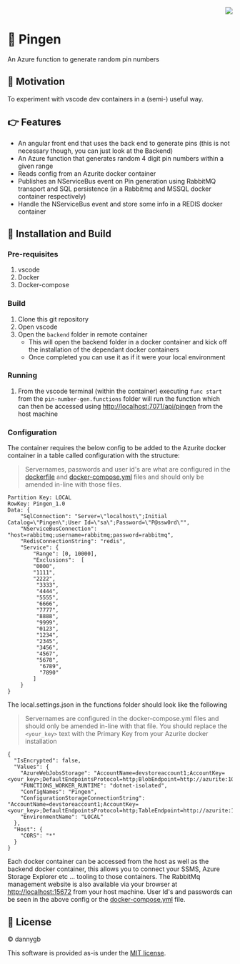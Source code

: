 <p align="right">
  <a href="https://github.com/DannyGB/Pingen/actions/workflows/build.yml">
      <img src="https://github.com/DannyGB/Pingen/actions/workflows/build.yml/badge.svg">
  </a>    
</p>

# 🦊 Pingen

An Azure function to generate random pin numbers

## 🚂 Motivation

To experiment with vscode dev containers in a (semi-) useful way.

## 👉 Features

* An angular front end that uses the back end to generate pins (this is not necessary though, you can just look at the Backend)
* An Azure function that generates random 4 digit pin numbers within a given range
* Reads config from an Azurite docker container
* Publishes an NServiceBus event on Pin generation using RabbitMQ transport and SQL persistence (in a Rabbitmq and MSSQL docker container respectively)
* Handle the NServiceBus event and store some info in a REDIS docker container

## 🚀 Installation and Build

### Pre-requisites

1. vscode
2. Docker
3. Docker-compose

### Build

1. Clone this git repository
2. Open vscode
3. Open the `backend` folder in remote container
    * This will open the backend folder in a docker container and kick off the installation of the dependant docker containers
    * Once completed you can use it as if it were your local environment

### Running

1. From the vscode terminal (within the container) executing `func start` from the `pin-number-gen.functions` folder will run the function which can then be accessed using [http://localhost:7071/api/pingen]() from the host machine

### Configuration

The container requires the below config to be added to the Azurite docker container in a table called configuration with the structure:
> Servernames, passwords and user id's are what are configured in the [dockerfile](https://github.com/DannyGB/Pingen/blob/main/Backend/.devcontainer/Dockerfile) and [docker-compose.yml](https://github.com/DannyGB/Pingen/blob/main/Backend/.devcontainer/docker-compose.yml) files and should only be amended in-line with those files.

```
Partition Key: LOCAL
RowKey: Pingen_1.0
Data: {    
    "SqlConnection": "Server=\"localhost\";Initial Catalog=\"Pingen\";User Id=\"sa\";Password=\"P@ssw0rd\"",
    "NServiceBusConnection": "host=rabbitmq;username=rabbitmq;password=rabbitmq",
    "RedisConnectionString": "redis",
    "Service": {
        "Range": [0, 10000],
        "Exclusions":  [
        "0000",
        "1111",
        "2222",
         "3333",
         "4444",
         "5555",
         "6666",
         "7777",
         "8888",
         "9999",
         "0123",
         "1234",
         "2345",
         "3456",
         "4567",
         "5678",
          "6789",
          "7890"
        ]
    }
}
```

The local.settings.json in the functions folder should look like the following
> Servernames are configured in the docker-compose.yml files and should only be amended in-line with that file.
> You should replace the `<your_key>` text with the Primary Key from your Azurite docker installation

```
{
  "IsEncrypted": false,
  "Values": {
    "AzureWebJobsStorage": "AccountName=devstoreaccount1;AccountKey=<your_key>;DefaultEndpointsProtocol=http;BlobEndpoint=http://azurite:10000/devstoreaccount1;QueueEndpoint=http://azurite:10001/devstoreaccount1;TableEndpoint=http://azurite:10002/devstoreaccount1;",
    "FUNCTIONS_WORKER_RUNTIME": "dotnet-isolated",
    "ConfigNames": "Pingen",
    "ConfigurationStorageConnectionString": "AccountName=devstoreaccount1;AccountKey=<your_key>;DefaultEndpointsProtocol=http;TableEndpoint=http://azurite:10002/devstoreaccount1;",
    "EnvironmentName": "LOCAL"
  },
  "Host": {
    "CORS": "*"
  }
}
```

Each docker container can be accessed from the host as well as the backend docker container, this allows you to connect your SSMS, Azure Storage Explorer etc ... tooling to those containers. The RabbitMq management website is also available via your browser at [http://localhost:15672]() from your host machine. User Id's and passwords can be seen in the above config or the [docker-compose.yml](https://github.com/DannyGB/Pingen/blob/main/Backend/.devcontainer/docker-compose.yml) file.

## 📖 License

© dannygb

This software is provided as-is under the [MIT license](https://github.com/DannyGB/Pingen/LICENSE).
